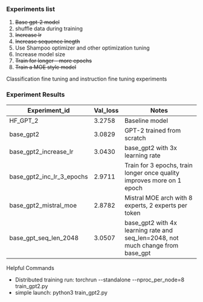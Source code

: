 ### Experiments list
1) ~~Base gpt-2 model~~
2) shuffle data during training
3) ~~Increase lr~~
4) ~~Increase sequence lnegth~~
5) Use Shampoo optimizer and other optimization tuning
6) Increase model size
7) ~~Train for longer - more epochs~~
8) ~~Train a MOE style model~~

Classification fine tuning and instruction fine tuning experiments

### Experiment Results

| Experiment_id | Val_loss | Notes |
| -------- | -------- | -------- |
| HF_GPT_2    | 3.2758   | Baseline model   |
| base_gpt2    | 3.0829   | GPT-2 trained from scratch   |
| base_gpt2_increase_lr | 3.0430 | base_gpt2 with 3x learning rate |
| base_gpt2_inc_lr_3_epochs    | 2.9711  | Train for 3 epochs, train longer once quality improves more on 1 epoch  |
|base_gpt2_mistral_moe| 2.8782 | Mistral MOE arch with 8 experts, 2 experts per token|
|base_gpt_seq_len_2048| 3.0507 | base_gpt2 with 4x learning rate and seq_len=2048, not much change from base_gpt

Helpful Commands
- Distributed training run: torchrun --standalone --nproc_per_node=8 train_gpt2.py
- simple launch: python3 train_gpt2.py
